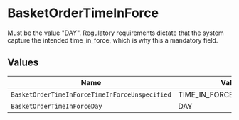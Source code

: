 # BasketOrderTimeInForce

Must be the value "DAY". Regulatory requirements dictate that the system capture the intended time_in_force, which is why this a mandatory field.


## Values

| Name                                           | Value                                          |
| ---------------------------------------------- | ---------------------------------------------- |
| `BasketOrderTimeInForceTimeInForceUnspecified` | TIME_IN_FORCE_UNSPECIFIED                      |
| `BasketOrderTimeInForceDay`                    | DAY                                            |